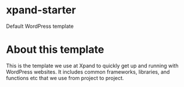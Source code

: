 # xpand-starter
Default WordPress template  

# About this template
This is the template we use at Xpand to quickly get up and running with WordPress websites. It includes common frameworks, libraries, and functions etc that we use from project to project. 

